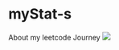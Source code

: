 # myStat-s
About my leetcode Journey
![](https://leetcard.jacoblin.cool/Sanjay_patil07?ext=heatmap)
